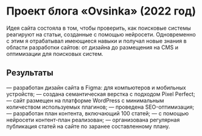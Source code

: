 # Проект блога «Ovsinka» (2022 год)
Идея сайта состояла в том, чтобы проверить, как поисковые системы реагируют на статьи, созданные с помощью нейросети. 
Одновременно с этим я отрабатывал имеющиеся навыки и получал новые знания в области разработки сайтов: от дизайна до размещения на CMS и оптимизации для поисковых систем.

## Результаты
— разработан дизайн сайта в Figma: для компьютеров и мобильных устройств;
— создана семантическая верстка с подходом Pixel Perfect;
— сайт размещен на платформе WordPress с минимальным количеством используемых плагинов;
— проведена SEO-оптимизация;
— разработан план контента, включающий 100 статей;
— с помощью нейросети контент-план реализован;
— организована регулярная публикация статей на сайте по заранее составленному плану.
